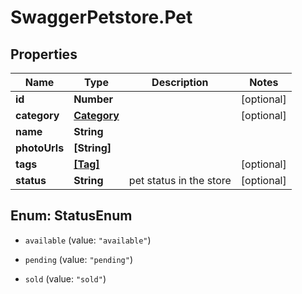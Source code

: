 # SwaggerPetstore.Pet

## Properties
Name | Type | Description | Notes
------------ | ------------- | ------------- | -------------
**id** | **Number** |  | [optional] 
**category** | [**Category**](Category.md) |  | [optional] 
**name** | **String** |  | 
**photoUrls** | **[String]** |  | 
**tags** | [**[Tag]**](Tag.md) |  | [optional] 
**status** | **String** | pet status in the store | [optional] 


<a name="StatusEnum"></a>
## Enum: StatusEnum


* `available` (value: `"available"`)

* `pending` (value: `"pending"`)

* `sold` (value: `"sold"`)




